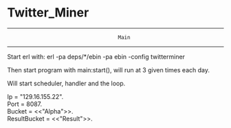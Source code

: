 Twitter_Miner
=============

--------------------------------------------------------------------------
                                        Main
--------------------------------------------------------------------------

Start erl with: erl -pa deps/*/ebin -pa ebin -config twitterminer

Then start program with main:start(), will run at 3 given times each day.

Will start scheduler, handler and the loop.

Ip = "129.16.155.22".                                                                                                
Port = 8087.                                                                                                         
Bucket = <<"Alpha">>.                                                                                               
ResultBucket = <<"Result">>.
